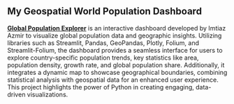 ## My Geospatial World Population Dashboard

**[Global Population Explorer](https://)** is an interactive dashboard developed by Imtiaz Azmir to visualize global population data and geographic insights. Utilizing libraries such as Streamlit, Pandas, GeoPandas, Plotly, Folium, and Streamlit-Folium, the dashboard provides a seamless interface for users to explore country-specific population trends, key statistics like area, population density, growth rate, and global population share. Additionally, it integrates a dynamic map to showcase geographical boundaries, combining statistical analysis with geospatial data for an enhanced user experience. This project highlights the power of Python in creating engaging, data-driven visualizations.